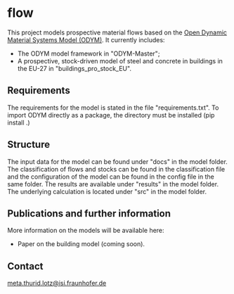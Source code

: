 # flow

This project models prospective material flows based on the [Open Dynamic Material Systems Model (ODYM)](https://github.com/indecol/odym). It currently includes:
- The ODYM model framework in "ODYM-Master";
- A prospective, stock-driven model of steel and concrete in buildings in the EU-27 in "buildings_pro_stock_EU".

## Requirements
The requirements for the model is stated in the file "requirements.txt". To import ODYM directly as a package, the directory must be installed (pip install .)

## Structure
The input data for the model can be found under "docs" in the model folder. The classification of flows and stocks can be found in the classification file and the configuration of the model can be found in the config file in the same folder. The results are available under "results" in the model folder. The underlying calculation is located under "src" in the model folder.

## Publications and further information
More information on the models will be available here:
- Paper on the building model (coming soon).

## Contact
meta.thurid.lotz@isi.fraunhofer.de
